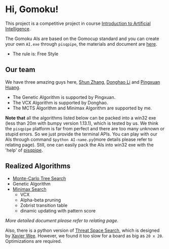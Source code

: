 # Hi, Gomoku!

This project is a competitive project in course [Introduction to Artificial Intelligence](http://www.sdspeople.fudan.edu.cn/zywei/DATA130008/index.html).

The Gomoku AIs are based on the Gomocup standard and you can create your own `AI.exe` through `pisqpipe`, the materials and document are [here](https://github.com/zhangshun97/AI_Gomocup/tree/master/pisqpipe).

- The rule is: Free Style

## Our team

We have three amazing guys here, [Shun Zhang](https://github.com/zhangshun97), [Donghao Li](https://github.com/Lidonghao1996) and [Pingxuan Huang](https://github.com/Explorerhpx).

- The Genetic Algorithm is supported by Pingxuan.
- The VCX Algorithm is supported by Donghao.
- The MCTS Algorithm and Minimax Algorithm are supported by me.

**Note that** all the algorithms listed below can be packed into a win32 exe (less than 20m with bumpy version 1.13.1), which is tested by us. We think the `pisqpipe` platform is far from perfect and there are too many unknown or stupid errors. So we just provide the terminal APIs. You can play with our AIs through command `$python AI-name.py`(more details please refer to relating page). Still, one can easily pack the AIs into win32 exe with the 'help' of [pisqpipe](https://github.com/zhangshun97/AI_Gomocup/tree/master/pisqpipe).

## Realized Algorithms

- [Monte-Carlo Tree Search](https://github.com/zhangshun97/AI_Gomocup/tree/master/mcts)
- Genetic Algorithm
- [Minimax Search](https://github.com/zhangshun97/AI_Gomocup/tree/master/final)
  - VCX
  - Alpha-beta pruning
  - Zobrist transition table
  - dinamic updating with pattern score

*More detailed document please refer to relating page.*

Also, there is a python version of [Threat Space Search](https://github.com/zhangshun97/AI_Gomocup/tree/master/TSS), which is designed by [Xavier Wee](https://github.com/xavierwwj). However, we found it too slow for a board as big as `20 x 20`. Optimizations are required.